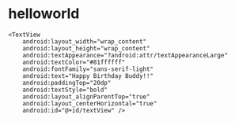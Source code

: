 # helloworld
<ImageView
        android:layout_width="wrap_content"
        android:layout_height="wrap_content"
        android:scaleType="centerCrop"
        android:src="@drawable/android_birthday"
        android:id="@+id/imageView" />

    <TextView
        android:layout_width="wrap_content"
        android:layout_height="wrap_content"
        android:textAppearance="?android:attr/textAppearanceLarge"
        android:textColor="#81ffffff"
        android:fontFamily="sans-serif-light"
        android:text="Happy Birthday Buddy!!"
        android:paddingTop="20dp"
        android:textStyle="bold"
        android:layout_alignParentTop="true"
        android:layout_centerHorizontal="true"
        android:id="@+id/textView" />
